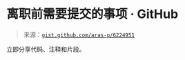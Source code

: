 <!--yml

分类：未分类

日期：2024 年 5 月 27 日 14:50:34

-->

# 离职前需要提交的事项 · GitHub

> 来源：[`gist.github.com/aras-p/6224951`](https://gist.github.com/aras-p/6224951)

立即分享代码、注释和片段。
